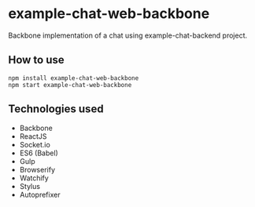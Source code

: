 # example-chat-web-backbone
Backbone implementation of a chat using example-chat-backend project.

## How to use
    npm install example-chat-web-backbone
    npm start example-chat-web-backbone

## Technologies used
* Backbone
* ReactJS
* Socket.io
* ES6 (Babel)
* Gulp
* Browserify
* Watchify
* Stylus
* Autoprefixer
